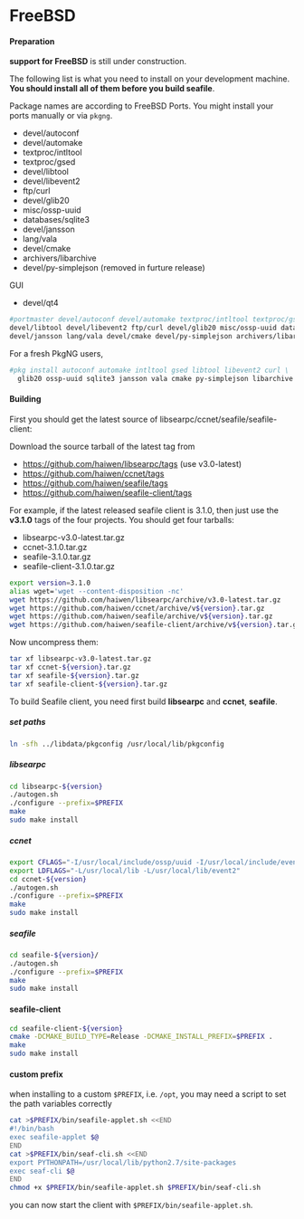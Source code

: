 # FreeBSD

#### Preparation

**support for FreeBSD** is still under construction.

The following list is what you need to install on your development machine. **You should install all of them before you build seafile**.

Package names are according to FreeBSD Ports. You might install your ports
manually or via `pkgng`.

* devel/autoconf
* devel/automake
* textproc/intltool
* textproc/gsed
* devel/libtool
* devel/libevent2
* ftp/curl
* devel/glib20
* misc/ossp-uuid
* databases/sqlite3
* devel/jansson
* lang/vala
* devel/cmake
* archivers/libarchive
* devel/py-simplejson (removed in furture release)

GUI

* devel/qt4

```bash
#portmaster devel/autoconf devel/automake textproc/intltool textproc/gsed \
devel/libtool devel/libevent2 ftp/curl devel/glib20 misc/ossp-uuid databases/sqlite3 \
devel/jansson lang/vala devel/cmake devel/py-simplejson archivers/libarchive

```

For a fresh PkgNG users,

```bash
#pkg install autoconf automake intltool gsed libtool libevent2 curl \
  glib20 ossp-uuid sqlite3 jansson vala cmake py-simplejson libarchive

```

#### Building

First you should get the latest source of libsearpc/ccnet/seafile/seafile-client:

Download the source tarball of the latest tag from

* <https://github.com/haiwen/libsearpc/tags> (use v3.0-latest)
* <https://github.com/haiwen/ccnet/tags>
* <https://github.com/haiwen/seafile/tags>
* <https://github.com/haiwen/seafile-client/tags>

For example, if the latest released seafile client is 3.1.0, then just use the **v3.1.0** tags of the four projects. You should get four tarballs:

* libsearpc-v3.0-latest.tar.gz
* ccnet-3.1.0.tar.gz
* seafile-3.1.0.tar.gz
* seafile-client-3.1.0.tar.gz

```sh
export version=3.1.0
alias wget='wget --content-disposition -nc'
wget https://github.com/haiwen/libsearpc/archive/v3.0-latest.tar.gz
wget https://github.com/haiwen/ccnet/archive/v${version}.tar.gz
wget https://github.com/haiwen/seafile/archive/v${version}.tar.gz
wget https://github.com/haiwen/seafile-client/archive/v${version}.tar.gz

```

Now uncompress them:

```sh
tar xf libsearpc-v3.0-latest.tar.gz
tar xf ccnet-${version}.tar.gz
tar xf seafile-${version}.tar.gz
tar xf seafile-client-${version}.tar.gz

```

To build Seafile client, you need first build **libsearpc** and **ccnet**, **seafile**.

##### set paths

```bash
ln -sfh ../libdata/pkgconfig /usr/local/lib/pkgconfig

```

##### libsearpc

```bash
cd libsearpc-${version}
./autogen.sh
./configure --prefix=$PREFIX
make
sudo make install

```

##### ccnet

```bash
export CFLAGS="-I/usr/local/include/ossp/uuid -I/usr/local/include/event2"
export LDFLAGS="-L/usr/local/lib -L/usr/local/lib/event2"
cd ccnet-${version}
./autogen.sh
./configure --prefix=$PREFIX
make
sudo make install

```

##### seafile

```bash
cd seafile-${version}/
./autogen.sh
./configure --prefix=$PREFIX
make
sudo make install

```

#### seafile-client

```bash
cd seafile-client-${version}
cmake -DCMAKE_BUILD_TYPE=Release -DCMAKE_INSTALL_PREFIX=$PREFIX .
make
sudo make install

```

#### custom prefix

when installing to a custom `$PREFIX`, i.e. `/opt`, you may need a script to set the path variables correctly

```bash
cat >$PREFIX/bin/seafile-applet.sh <<END
#!/bin/bash
exec seafile-applet $@
END
cat >$PREFIX/bin/seaf-cli.sh <<END
export PYTHONPATH=/usr/local/lib/python2.7/site-packages
exec seaf-cli $@
END
chmod +x $PREFIX/bin/seafile-applet.sh $PREFIX/bin/seaf-cli.sh

```

you can now start the client with `$PREFIX/bin/seafile-applet.sh`.
